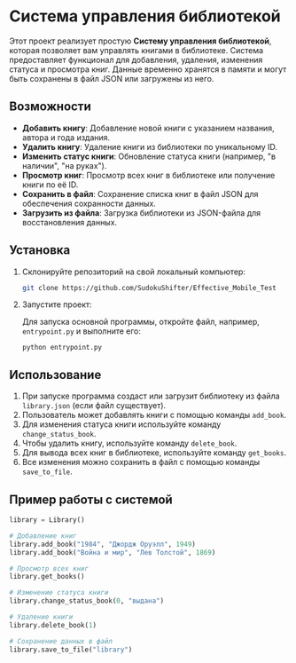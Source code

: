 # Система управления библиотекой

Этот проект реализует простую **Систему управления библиотекой**, которая позволяет вам управлять книгами в библиотеке. Система предоставляет функционал для добавления, удаления, изменения статуса и просмотра книг. Данные временно хранятся в памяти и могут быть сохранены в файл JSON или загружены из него.

## Возможности

- **Добавить книгу**: Добавление новой книги с указанием названия, автора и года издания.
- **Удалить книгу**: Удаление книги из библиотеки по уникальному ID.
- **Изменить статус книги**: Обновление статуса книги (например, "в наличии", "на руках").
- **Просмотр книг**: Просмотр всех книг в библиотеке или получение книги по её ID.
- **Сохранить в файл**: Сохранение списка книг в файл JSON для обеспечения сохранности данных.
- **Загрузить из файла**: Загрузка библиотеки из JSON-файла для восстановления данных.

## Установка

1. Склонируйте репозиторий на свой локальный компьютер:

    ```bash
    git clone https://github.com/SudokuShifter/Effective_Mobile_Test
    ```

2. Запустите проект:

    Для запуска основной программы, откройте файл, например, `entrypoint.py` и выполните его:

    ```
    python entrypoint.py
    ```

## Использование

1. При запуске программа создаст или загрузит библиотеку из файла `library.json` (если файл существует).
2. Пользователь может добавлять книги с помощью команды `add_book`.
3. Для изменения статуса книги используйте команду `change_status_book`.
4. Чтобы удалить книгу, используйте команду `delete_book`.
5. Для вывода всех книг в библиотеке, используйте команду `get_books`.
6. Все изменения можно сохранить в файл с помощью команды `save_to_file`.

## Пример работы с системой

```python
library = Library()

# Добавление книг
library.add_book("1984", "Джордж Оруэлл", 1949)
library.add_book("Война и мир", "Лев Толстой", 1869)

# Просмотр всех книг
library.get_books()

# Изменение статуса книги
library.change_status_book(0, "выдана")

# Удаление книги
library.delete_book(1)

# Сохранение данных в файл
library.save_to_file("library")
